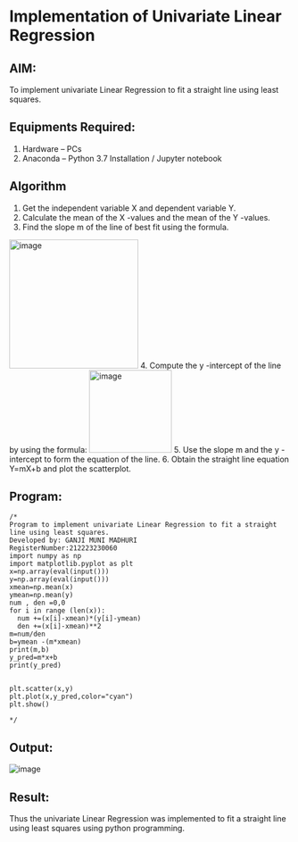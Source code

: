 # Implementation of Univariate Linear Regression
## AIM:
To implement univariate Linear Regression to fit a straight line using least squares.

## Equipments Required:
1. Hardware – PCs
2. Anaconda – Python 3.7 Installation / Jupyter notebook

## Algorithm
1. Get the independent variable X and dependent variable Y.
2. Calculate the mean of the X -values and the mean of the Y -values.
3. Find the slope m of the line of best fit using the formula. 
<img width="231" alt="image" src="https://user-images.githubusercontent.com/93026020/192078527-b3b5ee3e-992f-46c4-865b-3b7ce4ac54ad.png">
4. Compute the y -intercept of the line by using the formula:
<img width="148" alt="image" src="https://user-images.githubusercontent.com/93026020/192078545-79d70b90-7e9d-4b85-9f8b-9d7548a4c5a4.png">
5. Use the slope m and the y -intercept to form the equation of the line.
6. Obtain the straight line equation Y=mX+b and plot the scatterplot.

## Program:
```
/*
Program to implement univariate Linear Regression to fit a straight line using least squares.
Developed by: GANJI MUNI MADHURI
RegisterNumber:212223230060
import numpy as np
import matplotlib.pyplot as plt
x=np.array(eval(input()))
y=np.array(eval(input()))
xmean=np.mean(x)
ymean=np.mean(y)
num , den =0,0
for i in range (len(x)):
  num +=(x[i]-xmean)*(y[i]-ymean)
  den +=(x[i]-xmean)**2
m=num/den
b=ymean -(m*xmean)
print(m,b)
y_pred=m*x+b
print(y_pred)


plt.scatter(x,y)
plt.plot(x,y_pred,color="cyan")
plt.show()

*/
```

## Output:
![image](https://github.com/user-attachments/assets/11d3ce40-40b3-4fd3-a196-1277e8fac8f6)



## Result:
Thus the univariate Linear Regression was implemented to fit a straight line using least squares using python programming.
